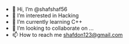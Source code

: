- 👋 Hi, I’m @shafshaf56
- 👀 I’m interested in Hacking
- 🌱 I’m currently learning C++
- 💞️ I’m looking to collaborate on ...
- 📫 How to reach me shafdon123@gmail.com

<!---
shafshaf56/shafshaf56 is a ✨ special ✨ repository because its `README.md` (this file) appears on your GitHub profile.
You can click the Preview link to take a look at your changes.
--->
